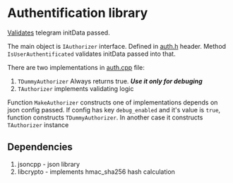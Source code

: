 # Authentification library

[Validates](https://core.telegram.org/bots/webapps#validating-data-received-via-the-mini-app) telegram initData passed. 

The main object is ```IAuthorizer``` interface. Defined in [auth.h](./auth.h) header. Method ```IsUserAuthentificated``` validates initData passed into that.

There are two implementations in [auth.cpp](./auth.cpp) file:
1. ```TDummyAuthorizer``` Always returns true. ***Use it only for debuging***
2. ```TAuthorizer``` implements validating logic

Function ```MakeAuthorizer``` constructs one of implementations depends on json config passed. If config has key ```debug_enabled``` and it's value is ```true```, function constructs ```TDummyAuthorizer```. In another case it constructs ```TAuthorizer``` instance

## Dependencies
1. jsoncpp - json library
2. libcrypto - implements hmac_sha256 hash calculation
